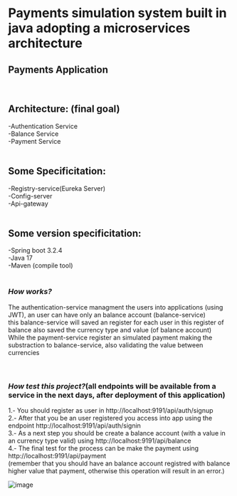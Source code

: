 # Payments simulation system built in java adopting a microservices architecture

## Payments Application 
<br>

## Architecture: (final goal)
-Authentication Service <br>
-Balance Service <br>
-Payment Service <br>
<br>

## Some Specificitation:
-Registry-service(Eureka Server)<br>
-Config-server<br>
-Api-gateway<br>
<br>

## Some version specificitation:
-Spring boot 3.2.4<br>
-Java 17<br>
-Maven (compile tool)<br>
<br>

### *How works?*
The authentication-service managment the users into applications (using JWT), an user can have only an balance account (balance-service)<br>
this balance-service will saved an register for each user in this register of balance also saved the currency type and value (of balance account)<br>
While the payment-service register an simulated payment making the substraction to balance-service, also validating the value between currencies<br>
<br>
<br>
### *How test this project?*(all endpoints will be available from a service in the next days, after deployment of this application)
1.- You should register as user in http://localhost:9191/api/auth/signup<br>
2.- After that you be an user registered you access into app using the endpoint http://localhost:9191/api/auth/signin<br>
3.- As a next step you should be create a balance account (with a value in an currency type valid) using http://localhost:9191/api/balance<br>
4.- The final test for the process can be make the payment using http://localhost:9191/api/payment<br>
(remember that you should have an balance account registred with balance higher value that payment, otherwise this operation will result in an error.)


![image](https://github.com/3nr19u3/java-microservices/assets/46394434/cd0d15a3-4869-4414-9071-9747bba7f11a)

